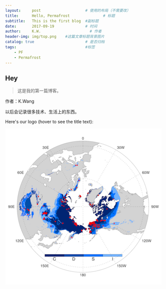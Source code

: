```yaml
---
layout:     post                    # 使用的布局（不需要改）
title:      Hello, Permafrost               # 标题 
subtitle:   This is the first blog  #副标题
date:       2017-09-19              # 时间
author:     K.W.                      # 作者
header-img: img/top.png    #这篇文章标题背景图片
catalog: true                       # 是否归档
tags:                               #标签
    - PF
	- Permafrost
---
```


## Hey

>这是我的第一篇博客。

作者：K.Wang

以后会记录很多技术、生活上的东西。

Here's our logo (hover to see the title text):

![Permafrost map](img/ipa_map.png)

